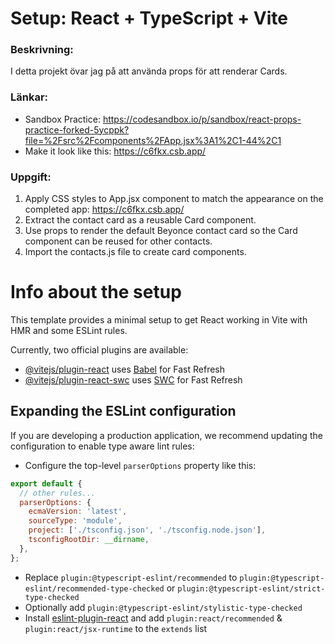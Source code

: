 # Setup: React + TypeScript + Vite

### Beskrivning:

I detta projekt övar jag på att använda props för att renderar Cards.

### Länkar:

- Sandbox Practice: https://codesandbox.io/p/sandbox/react-props-practice-forked-5ycppk?file=%2Fsrc%2Fcomponents%2FApp.jsx%3A1%2C1-44%2C1
- Make it look like this: https://c6fkx.csb.app/

### Uppgift:

1. Apply CSS styles to App.jsx component
   to match the appearance on the completed app:
   https://c6fkx.csb.app/
2. Extract the contact card as a reusable Card component.
3. Use props to render the default Beyonce contact card
   so the Card component can be reused for other contacts.
4. Import the contacts.js file to create card components.

# Info about the setup

This template provides a minimal setup to get React working in Vite with HMR and some ESLint rules.

Currently, two official plugins are available:

- [@vitejs/plugin-react](https://github.com/vitejs/vite-plugin-react/blob/main/packages/plugin-react/README.md) uses [Babel](https://babeljs.io/) for Fast Refresh
- [@vitejs/plugin-react-swc](https://github.com/vitejs/vite-plugin-react-swc) uses [SWC](https://swc.rs/) for Fast Refresh

## Expanding the ESLint configuration

If you are developing a production application, we recommend updating the configuration to enable type aware lint rules:

- Configure the top-level `parserOptions` property like this:

```js
export default {
  // other rules...
  parserOptions: {
    ecmaVersion: 'latest',
    sourceType: 'module',
    project: ['./tsconfig.json', './tsconfig.node.json'],
    tsconfigRootDir: __dirname,
  },
};
```

- Replace `plugin:@typescript-eslint/recommended` to `plugin:@typescript-eslint/recommended-type-checked` or `plugin:@typescript-eslint/strict-type-checked`
- Optionally add `plugin:@typescript-eslint/stylistic-type-checked`
- Install [eslint-plugin-react](https://github.com/jsx-eslint/eslint-plugin-react) and add `plugin:react/recommended` & `plugin:react/jsx-runtime` to the `extends` list
